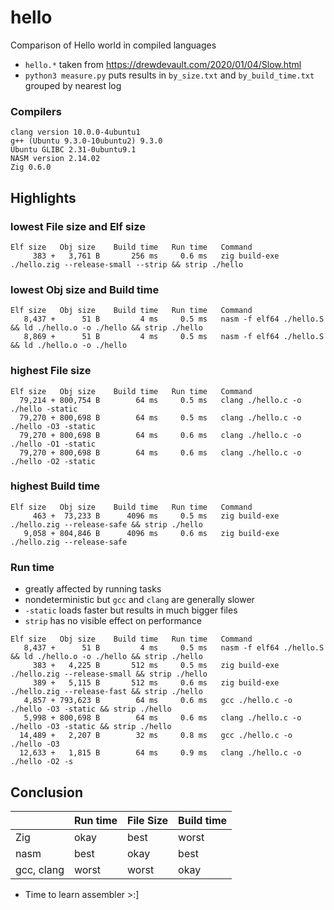# hello

Comparison of Hello world in compiled languages

-   `hello.*` taken from https://drewdevault.com/2020/01/04/Slow.html
-   `python3 measure.py` puts results in `by_size.txt` and `by_build_time.txt` grouped by nearest log

### Compilers

```
clang version 10.0.0-4ubuntu1
g++ (Ubuntu 9.3.0-10ubuntu2) 9.3.0
Ubuntu GLIBC 2.31-0ubuntu9.1
NASM version 2.14.02
Zig 0.6.0
```

## Highlights

### lowest File size and Elf size

```
Elf size   Obj size    Build time   Run time   Command
     383 +   3,761 B       256 ms     0.6 ms   zig build-exe ./hello.zig --release-small --strip && strip ./hello
```

### lowest Obj size and Build time

```
Elf size   Obj size    Build time   Run time   Command
   8,437 +      51 B         4 ms     0.5 ms   nasm -f elf64 ./hello.S && ld ./hello.o -o ./hello && strip ./hello
   8,869 +      51 B         4 ms     0.5 ms   nasm -f elf64 ./hello.S && ld ./hello.o -o ./hello
```

### highest File size

```
Elf size   Obj size    Build time   Run time   Command
  79,214 + 800,754 B        64 ms     0.5 ms   clang ./hello.c -o ./hello -static
  79,270 + 800,698 B        64 ms     0.5 ms   clang ./hello.c -o ./hello -O3 -static
  79,270 + 800,698 B        64 ms     0.6 ms   clang ./hello.c -o ./hello -O1 -static
  79,270 + 800,698 B        64 ms     0.6 ms   clang ./hello.c -o ./hello -O2 -static
```

### highest Build time

```
Elf size   Obj size    Build time   Run time   Command
     463 +  73,233 B      4096 ms     0.5 ms   zig build-exe ./hello.zig --release-safe && strip ./hello
   9,058 + 804,846 B      4096 ms     0.6 ms   zig build-exe ./hello.zig --release-safe
```

### Run time

-   greatly affected by running tasks
-   nondeterministic but `gcc` and `clang` are generally slower
-   `-static` loads faster but results in much bigger files
-   `strip` has no visible effect on performance

```
Elf size   Obj size    Build time   Run time   Command
   8,437 +      51 B         4 ms     0.5 ms   nasm -f elf64 ./hello.S && ld ./hello.o -o ./hello && strip ./hello
     383 +   4,225 B       512 ms     0.5 ms   zig build-exe ./hello.zig --release-small && strip ./hello
     389 +   5,115 B       512 ms     0.6 ms   zig build-exe ./hello.zig --release-fast && strip ./hello
   4,857 + 793,623 B        64 ms     0.6 ms   gcc ./hello.c -o ./hello -O3 -static && strip ./hello
   5,998 + 800,698 B        64 ms     0.6 ms   clang ./hello.c -o ./hello -O3 -static && strip ./hello
  14,489 +   2,207 B        32 ms     0.8 ms   gcc ./hello.c -o ./hello -O3
  12,633 +   1,815 B        64 ms     0.9 ms   clang ./hello.c -o ./hello -O2 -s
```

## Conclusion

|            | Run time | File Size | Build time |
| ---------- | -------- | --------- | ---------- |
| Zig        | okay     | best      | worst      |
| nasm       | best     | okay      | best       |
| gcc, clang | worst    | worst     | okay       |

-   Time to learn assembler >:]
